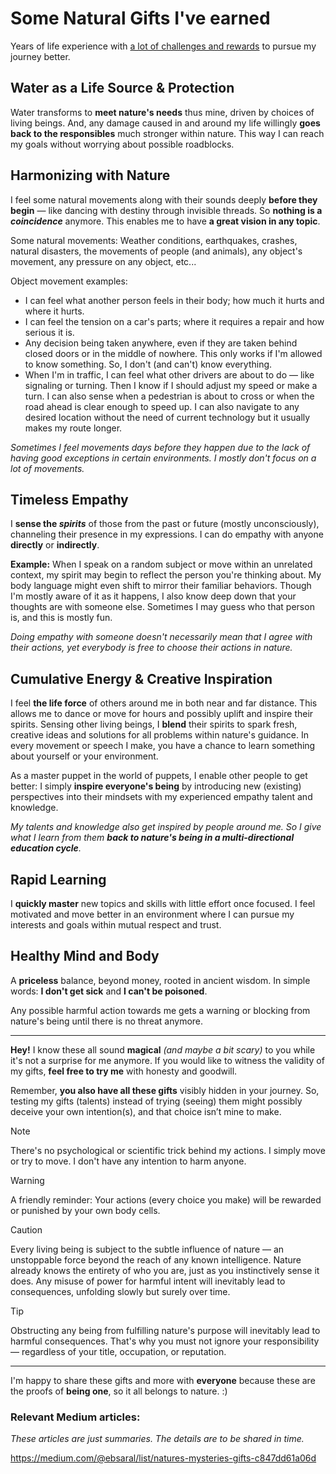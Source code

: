 # Some Natural Gifts I've earned

Years of life experience with [a lot of challenges and rewards](https://medium.com/@ebsaral/challenges-levels-rewards-and-punishments-in-nature-7b31286e20ae) to pursue my journey better.

## Water as a Life Source & Protection
Water transforms to **meet nature's needs** thus mine, driven by choices of living beings. And, any damage caused in and around my life willingly **goes back to the responsibles** much stronger within nature. This way I can reach my goals without worrying about possible roadblocks.  


## Harmonizing with Nature
I feel some natural movements along with their sounds deeply **before they begin** — like dancing with destiny through invisible threads. So **nothing is a *coincidence*** anymore. This enables me to have **a great vision in any topic**.  

Some natural movements: Weather conditions, earthquakes, crashes, natural disasters, the movements of people (and animals), any object's movement, any pressure on any object, etc...  

Object movement examples: 
- I can feel what another person feels in their body; how much it hurts and where it hurts.
- I can feel the tension on a car's parts; where it requires a repair and how serious it is. 
- Any decision being taken anywhere, even if they are taken behind closed doors or in the middle of nowhere. This only works if I'm allowed to know something. So, I don't (and can't) know everything.
- When I'm in traffic, I can feel what other drivers are about to do — like signaling or turning. Then I know if I should adjust my speed or make a turn. I can also sense when a pedestrian is about to cross or when the road ahead is clear enough to speed up. I can also navigate to any desired location without the need of current technology but it usually makes my route longer.  

*Sometimes I feel movements days before they happen due to the lack of having good exceptions in certain environments. I mostly don't focus on a lot of movements.*

## Timeless Empathy
I **sense the *spirits*** of those from the past or future (mostly unconsciously), channeling their presence in my expressions. I can do empathy with anyone **directly** or **indirectly**.  

**Example:** When I speak on a random subject or move within an unrelated context, my spirit may begin to reflect the person you're thinking about. My body language might even shift to mirror their familiar behaviors. Though I'm mostly aware of it as it happens, I also know deep down that your thoughts are with someone else. Sometimes I may guess who that person is, and this is mostly fun.

*Doing empathy with someone doesn't necessarily mean that I agree with their actions, yet everybody is free to choose their actions in nature.*

## Cumulative Energy & Creative Inspiration
I feel **the life force** of others around me in both near and far distance. This allows me to dance or move for hours and possibly uplift and inspire their spirits. Sensing other living beings, I **blend** their spirits to spark fresh, creative ideas and solutions for all problems within nature's guidance. In every movement or speech I make, you have a chance to learn something about yourself or your environment.  

As a master puppet in the world of puppets, I enable other people to get better: I simply **inspire everyone's being** by introducing new (existing) perspectives into their mindsets with my experienced empathy talent and knowledge.  

*My talents and knowledge also get inspired by people around me. So I give what I learn from them **back to nature's being in a multi-directional education cycle**.*

## Rapid Learning
I **quickly master** new topics and skills with little effort once focused. I feel motivated and move better in an environment where I can pursue my interests and goals within mutual respect and trust.

## Healthy Mind and Body
A **priceless** balance, beyond money, rooted in ancient wisdom. In simple words: **I don't get sick** and **I can't be poisoned**.  

Any possible harmful action towards me gets a warning or blocking from nature's being until there is no threat anymore.


---

**Hey!**  I know these all sound **magical** *(and maybe a bit scary)* to you while it's not a surprise for me anymore. If you would like to witness the validity of my gifts, **feel free to try me** with honesty and goodwill.  

Remember, **you also have all these gifts** visibly hidden in your journey. So, testing my gifts (talents) instead of trying (seeing) them might possibly deceive your own intention(s), and that choice isn’t mine to make.

> [!NOTE]  
> There's no psychological or scientific trick behind my actions. I simply move or try to move. I don't have any intention to harm anyone.    

> [!WARNING] 
> A friendly reminder: Your actions (every choice you make) will be rewarded or punished by your own body cells.  

> [!CAUTION]
> Every living being is subject to the subtle influence of nature — an unstoppable force beyond the reach of any known intelligence. Nature already knows the entirety of who you are, just as you instinctively sense it does. Any misuse of power for harmful intent will inevitably lead to consequences, unfolding slowly but surely over time.  

> [!TIP]
> Obstructing any being from fulfilling nature's purpose will inevitably lead to harmful consequences. That's why you must not ignore your responsibility — regardless of your title, occupation, or reputation.

---

I'm happy to share these gifts and more with **everyone** because these are the proofs of **being one**, so it all belongs to nature. :)

### Relevant Medium articles:
*These articles are just summaries. The details are to be shared in time.*  

https://medium.com/@ebsaral/list/natures-mysteries-gifts-c847dd61a06d
